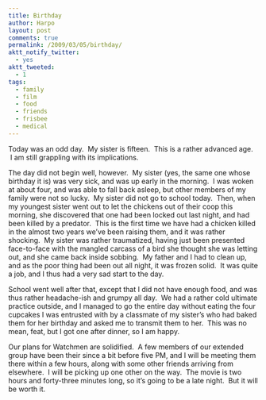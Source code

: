 ```yaml
---
title: Birthday
author: Harpo
layout: post
comments: true
permalink: /2009/03/05/birthday/
aktt_notify_twitter:
  - yes
aktt_tweeted:
  - 1
tags:
  - family
  - film
  - food
  - friends
  - frisbee
  - medical
---
```

Today was an odd day.  My sister is fifteen.  This is a rather advanced age.  I am still grappling with its implications.

The day did not begin well, however.  My sister (yes, the same one whose birthday it is) was very sick, and was up early in the morning.  I was woken at about four, and was able to fall back asleep, but other members of my family were not so lucky.  My sister did not go to school today.  Then, when my youngest sister went out to let the chickens out of their coop this morning, she discovered that one had been locked out last night, and had been killed by a predator.  This is the first time we have had a chicken killed in the almost two years we&#8217;ve been raising them, and it was rather shocking.  My sister was rather traumatized, having just been presented face-to-face with the mangled carcass of a bird she thought she was letting out, and she came back inside sobbing.  My father and I had to clean up, and as the poor thing had been out all night, it was frozen solid.  It was quite a job, and I thus had a very sad start to the day.

School went well after that, except that I did not have enough food, and was thus rather headache-ish and grumpy all day.  We had a rather cold ultimate practice outside, and I managed to go the entire day without eating the four cupcakes I was entrusted with by a classmate of my sister&#8217;s who had baked them for her birthday and asked me to transmit them to her.  This was no mean, feat, but I got one after dinner, so I am happy.

Our plans for Watchmen are solidified.  A few members of our extended group have been their since a bit before five PM, and I will be meeting them there within a few hours, along with some other friends arriving from elsewhere.  I will be picking up one other on the way.  The movie is two hours and forty-three minutes long, so it&#8217;s going to be a late night.  But it will be worth it.